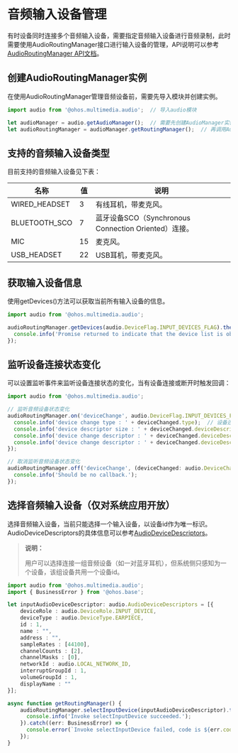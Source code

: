 # 音频输入设备管理

有时设备同时连接多个音频输入设备，需要指定音频输入设备进行音频录制，此时需要使用AudioRoutingManager接口进行输入设备的管理，API说明可以参考[AudioRoutingManager API文档](../reference/apis-audio-kit/js-apis-audio.md#audioroutingmanager9)。

## 创建AudioRoutingManager实例

在使用AudioRoutingManager管理音频设备前，需要先导入模块并创建实例。

```ts
import audio from '@ohos.multimedia.audio';  // 导入audio模块

let audioManager = audio.getAudioManager();  // 需要先创建AudioManager实例
let audioRoutingManager = audioManager.getRoutingManager();  // 再调用AudioManager的方法创建AudioRoutingManager实例
```

## 支持的音频输入设备类型

目前支持的音频输入设备见下表：

| 名称 | 值 | 说明 | 
| -------- | -------- | -------- |
| WIRED_HEADSET | 3 | 有线耳机，带麦克风。 | 
| BLUETOOTH_SCO | 7 | 蓝牙设备SCO（Synchronous Connection Oriented）连接。 | 
| MIC | 15 | 麦克风。 | 
| USB_HEADSET | 22 | USB耳机，带麦克风。 | 

## 获取输入设备信息

使用getDevices()方法可以获取当前所有输入设备的信息。

```ts
import audio from '@ohos.multimedia.audio';

audioRoutingManager.getDevices(audio.DeviceFlag.INPUT_DEVICES_FLAG).then((data: audio.AudioDeviceDescriptors) => {
  console.info('Promise returned to indicate that the device list is obtained.');
});
```

## 监听设备连接状态变化

可以设置监听事件来监听设备连接状态的变化，当有设备连接或断开时触发回调：

```ts
import audio from '@ohos.multimedia.audio';

// 监听音频设备状态变化
audioRoutingManager.on('deviceChange', audio.DeviceFlag.INPUT_DEVICES_FLAG, (deviceChanged: audio.DeviceChangeAction) => {
  console.info('device change type : ' + deviceChanged.type);  // 设备连接状态变化，0为连接，1为断开连接
  console.info('device descriptor size : ' + deviceChanged.deviceDescriptors.length);
  console.info('device change descriptor : ' + deviceChanged.deviceDescriptors[0].deviceRole);  // 设备角色
  console.info('device change descriptor : ' + deviceChanged.deviceDescriptors[0].deviceType);  // 设备类型
});

// 取消监听音频设备状态变化
audioRoutingManager.off('deviceChange', (deviceChanged: audio.DeviceChangeAction) => {
  console.info('Should be no callback.');
});
```

## 选择音频输入设备（仅对系统应用开放）

选择音频输入设备，当前只能选择一个输入设备，以设备id作为唯一标识。AudioDeviceDescriptors的具体信息可以参考[AudioDeviceDescriptors](../reference/apis-audio-kit/js-apis-audio.md#audiodevicedescriptors)。

> **说明：**
> 
> 用户可以选择连接一组音频设备（如一对蓝牙耳机），但系统侧只感知为一个设备，该组设备共用一个设备id。

```ts
import audio from '@ohos.multimedia.audio';
import { BusinessError } from '@ohos.base';

let inputAudioDeviceDescriptor: audio.AudioDeviceDescriptors = [{
    deviceRole : audio.DeviceRole.INPUT_DEVICE,
    deviceType : audio.DeviceType.EARPIECE,
    id : 1,
    name : "",
    address : "",
    sampleRates : [44100],
    channelCounts : [2],
    channelMasks : [0],
    networkId : audio.LOCAL_NETWORK_ID,
    interruptGroupId : 1,
    volumeGroupId : 1,
    displayName : ""
}];

async function getRoutingManager() {
    audioRoutingManager.selectInputDevice(inputAudioDeviceDescriptor).then(() => {
      console.info('Invoke selectInputDevice succeeded.');
    }).catch((err: BusinessError) => {
      console.error(`Invoke selectInputDevice failed, code is ${err.code}, message is ${err.message}`);
    });
}

```
